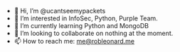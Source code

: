 - 👋 Hi, I’m @ucantseemypackets
- 👀 I’m interested in InfoSec, Python, Purple Team.
- 🌱 I’m currently learning Python and MongoDB
- 💞️ I’m looking to collaborate on nothing at the moment.
- 📫 How to reach me: me@robleonard.me

<!---
ucantseemypackets/ucantseemypackets is a ✨ special ✨ repository because its `README.md` (this file) appears on your GitHub profile.
You can click the Preview link to take a look at your changes.
--->

